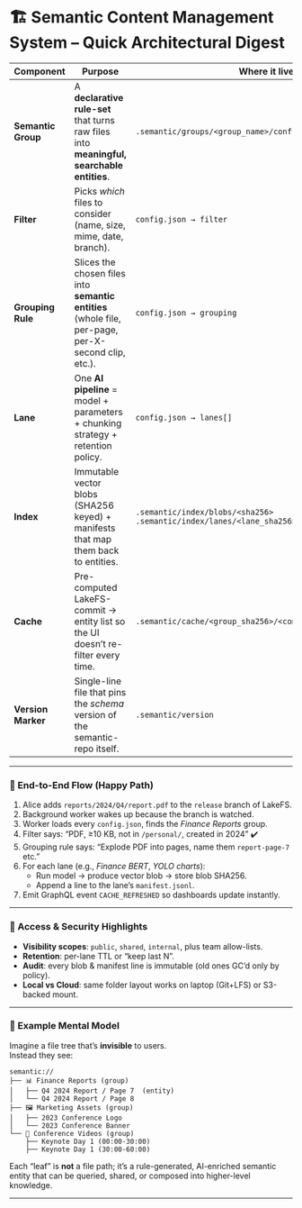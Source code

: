 # 🏗️ Semantic Content Management System – Quick Architectural Digest

| Component | Purpose | Where it lives |
|-----------|---------|----------------|
| **Semantic Group** | A **declarative rule-set** that turns raw files into **meaningful, searchable entities**. | `.semantic/groups/<group_name>/config.json` |
| **Filter** | Picks *which* files to consider (name, size, mime, date, branch). | `config.json → filter` |
| **Grouping Rule** | Slices the chosen files into **semantic entities** (whole file, per-page, per-X-second clip, etc.). | `config.json → grouping` |
| **Lane** | One **AI pipeline** = model + parameters + chunking strategy + retention policy. | `config.json → lanes[]` |
| **Index** | Immutable vector blobs (SHA256 keyed) + manifests that map them back to entities. | `.semantic/index/blobs/<sha256>`  <br> `.semantic/index/lanes/<lane_sha256>/manifest.jsonl` |
| **Cache** | Pre-computed LakeFS-commit → entity list so the UI doesn’t re-filter every time. | `.semantic/cache/<group_sha256>/<commit_sha>.entities.jsonl` |
| **Version Marker** | Single-line file that pins the *schema* version of the semantic-repo itself. | `.semantic/version` |

---

### 🔄 End-to-End Flow (Happy Path)

1. Alice adds `reports/2024/Q4/report.pdf` to the `release` branch of LakeFS.
2. Background worker wakes up because the branch is watched.
3. Worker loads every `config.json`, finds the *Finance Reports* group.
4. Filter says: “PDF, ≥10 KB, not in `/personal/`, created in 2024” ✔️
5. Grouping rule says: “Explode PDF into pages, name them `report-page-7` etc.”
6. For each lane (e.g., *Finance BERT*, *YOLO charts*):
   - Run model → produce vector blob → store blob SHA256.  
   - Append a line to the lane’s `manifest.jsonl`.
7. Emit GraphQL event `CACHE_REFRESHED` so dashboards update instantly.

---

### 🔐 Access & Security Highlights

- **Visibility scopes**: `public`, `shared`, `internal`, plus team allow-lists.  
- **Retention**: per-lane TTL or “keep last N”.  
- **Audit**: every blob & manifest line is immutable (old ones GC’d only by policy).  
- **Local vs Cloud**: same folder layout works on laptop (Git+LFS) or S3-backed mount.

---

### 🧩 Example Mental Model

Imagine a file tree that’s **invisible** to users.  
Instead they see:

```
semantic://
├── 📊 Finance Reports (group)
│   ├── Q4 2024 Report / Page 7  (entity)
│   └── Q4 2024 Report / Page 8
├── 🖼️ Marketing Assets (group)
│   ├── 2023 Conference Logo
│   └── 2023 Conference Banner
└── 🎥 Conference Videos (group)
    ├── Keynote Day 1 (00:00-30:00)
    ├── Keynote Day 1 (30:00-60:00)
```

Each “leaf” is **not** a file path; it’s a rule-generated, AI-enriched semantic entity that can be queried, shared, or composed into higher-level knowledge.

---